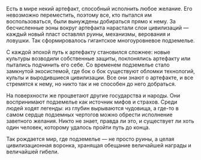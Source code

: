 Есть в мире некий артефакт, способный исполнить любое желание. Его невозможно переместить, поэтому все, кто пытался им воспользоваться, были вынуждены добираться прямо к нему. За бесчисленные эоны вокруг артефакта нарастали слои цивилизаций — каждый новый пласт оставлял руины, механизмы, верования и ловушки. Так сформировалось гигантское многоуровневое подземелье.

С каждой эпохой путь к артефакту становился сложнее: новые культуры возводили собственные защиты, поклонялись артефакту или пытались подчинить его себе. Со временем подземелье стало замкнутой экосистемой, где бок о бок существуют обломки технологий, культы и выродившиеся цивилизации. Все они знают о артефакте, и все стремятся к нему, но никто так и не способен до него добраться.

На поверхности же процветают другие государства и народы. Они воспринимают подземелье как источник мифов и страхов. Среди людей ходят легенды: из глубин вырываются чудовища, а где-то в самом сердце подземных чертогов можно обрести исполнение заветного желания. Никто не знает, правда ли это, и существует ли хоть один человек, которому удалось пройти путь до конца.

Так рождается мир, где подземелье — не просто руины, а целая цивилизационная воронка, хранящая обещание величайшей награды и величайшей гибели.